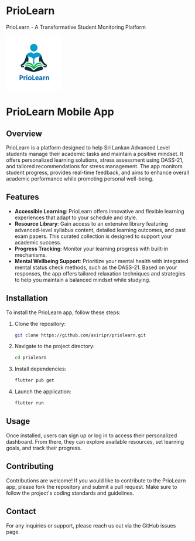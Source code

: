 # PrioLearn 

PrioLearn - A Transformative Student Monitoring Platform
<p align="left">
  <img alt="App Store Logo" src="https://github.com/asiripr/priolearn/raw/main/assets/appstore.png" width="150" />
</p>

# PrioLearn Mobile App

## Overview

PrioLearn is a platform designed to help Sri Lankan Advanced Level students manage their academic tasks and maintain a positive mindset. It offers personalized learning solutions, stress assessment using DASS-21, and tailored recommendations for stress management. The app monitors student progress, provides real-time feedback, and aims to enhance overall academic performance while promoting personal well-being.

## Features
- **Accessible Learning**: PrioLearn offers innovative and flexible learning experiences that adapt to your schedule and style.
- **Resource Library**: Gain access to an extensive library featuring advanced-level syllabus content, detailed learning outcomes, and past exam papers. This curated collection is designed to support your academic success.
- **Progress Tracking**: Monitor your learning progress with built-in mechanisms.
- **Mental Wellbeing Support**: Prioritize your mental health with integrated mental status check methods, such as the DASS-21. Based on your responses, the app offers tailored relaxation techniques and strategies to help you maintain a balanced mindset while studying.

## Installation
To install the PrioLearn app, follow these steps:
1. Clone the repository:
   ```bash
   git clone https://github.com/asiripr/priolearn.git
   ```
2. Navigate to the project directory:
   ```bash
   cd priolearn
   ```
3. Install dependencies:
   ```bash
   flutter pub get
   ```
4. Launch the application:
   ```bash
   flutter run
   ```

## Usage
Once installed, users can sign up or log in to access their personalized dashboard. From there, they can explore available resources, set learning goals, and track their progress.

## Contributing
Contributions are welcome! If you would like to contribute to the PrioLearn app, please fork the repository and submit a pull request. Make sure to follow the project's coding standards and guidelines.

## Contact
For any inquiries or support, please reach us out via the GitHub issues page.


